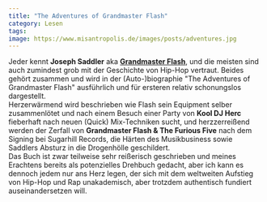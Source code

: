 ```yaml
---
title: "The Adventures of Grandmaster Flash"
category: Lesen
tags: 
image: https://www.misantropolis.de/images/posts/adventures.jpg
---
```


Jeder kennt **Joseph Saddler** aka [**Grandmaster Flash**](http://en.wikipedia.org/wiki/Grandmaster_Flash), und die meisten sind auch zumindest grob mit der Geschichte von Hip-Hop vertraut. Beides gehört zusammen und wird in der (Auto-)biographie "The Adventures of Grandmaster Flash" ausführlich und für ersteren relativ schonungslos dargestellt.  
Herzerwärmend wird beschrieben wie Flash sein Equipment selber zusammenlötet und nach einem Besuch einer Party von **Kool DJ Herc** fieberhaft nach neuen (Quick) Mix-Techniken sucht, und herzzerreißend werden der Zerfall von **Grandmaster Flash & The Furious Five** nach dem Signing bei Sugarhill Records, die Härten des Musikbusiness sowie Saddlers Absturz in die Drogenhölle geschildert.  
Das Buch ist zwar teilweise sehr reißerisch geschrieben und meines Erachtens bereits als potenzielles Drehbuch gedacht, aber ich kann es dennoch jedem nur ans Herz legen, der sich mit dem weltweiten Aufstieg von Hip-Hop und Rap unakademisch, aber trotzdem authentisch fundiert auseinandersetzen will.